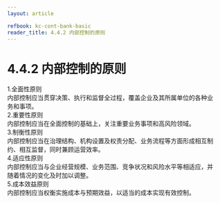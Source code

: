 ```yaml
---
layout: article

refbook: kc-cont-bank-basic
reader_title: 4.4.2 内部控制的原则
---
```


# 4.4.2 内部控制的原则

1.全面性原则<br />
    内部控制应当贯穿决策、执行和监督全过程，覆盖企业及其所属单位的各种业<br />
    务和事项。<br />
    2.重要性原则<br />
    内部控制应当在全面控制的基础上，关注重要业务事项和高风险领域。<br />
    3.制衡性原则<br />
    内部控制应当在治理结构、机构设置及权责分配、业务流程等方面形成相互制<br />
    约、相互监督，同时兼顾运营效率。<br />
    4.适应性原则<br />
    内部控制应当与企业经营规模、业务范围、竞争状况和风险水平等相适应，并<br />
    随着情况的变化及时加以调整。<br />
    5.成本效益原则<br />
  内部控制应当权衡实施成本与预期效益，以适当的成本实现有效控制。
